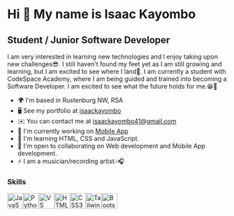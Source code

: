 Hi 👋 My name is Isaac Kayombo
==============================

Student / Junior Software Developer
-----------------------------------

I am very interested in learning new technologies and I enjoy taking upon new challenges😎. I still haven't found my feet yet as I am still growing and learning, but I am excited to see where I land🌱. I am currently a student with CodeSpace Academy, where I am being guided and trained into becoming a Software Developer. I am excited to see what the future holds for me.😁🙈

* 🌍  I'm based in Rustenburg NW, RSA
* 🖥️  See my portfolio at [isaackayombo](http://github.com/Isaac-Kayombo/Module_7R_CS20240251_PTO2407_GroupB_IsaacKayombo_SDF07_R)
* ✉️  You can contact me at [isaackayombo41@gmail.com](mailto:isaackayombo41@gmail.com)
* 🚀  I'm currently working on [Mobile App](http://github.com/Isaac-Kayombo/Module_10R_CS20240251_PTO2407_GroupB_IsaacKayombo_SDF10_R)
* 🧠  I'm learning HTML, CSS and JavaScript.
* 🤝  I'm open to collaborating on Web development and Mobile App development.
* ⚡  I am a musician/recording artist🎶🎧

### Skills

<p align="left">
<a href="https://developer.mozilla.org/en-US/docs/Web/JavaScript" target="_blank" rel="noreferrer"><img src="https://raw.githubusercontent.com/danielcranney/readme-generator/main/public/icons/skills/javascript-colored.svg" width="36" height="36" alt="JavaScript" /></a><a href="https://www.python.org/" target="_blank" rel="noreferrer"><img src="https://raw.githubusercontent.com/danielcranney/readme-generator/main/public/icons/skills/python-colored.svg" width="36" height="36" alt="Python" /></a><a href="https://code.visualstudio.com/" target="_blank" rel="noreferrer"><img src="https://raw.githubusercontent.com/danielcranney/readme-generator/main/public/icons/skills/visualstudiocode.svg" width="36" height="36" alt="VS Code" /></a><a href="https://developer.mozilla.org/en-US/docs/Glossary/HTML5" target="_blank" rel="noreferrer"><img src="https://raw.githubusercontent.com/danielcranney/readme-generator/main/public/icons/skills/html5-colored.svg" width="36" height="36" alt="HTML5" /></a><a href="https://www.w3.org/TR/CSS/#css" target="_blank" rel="noreferrer"><img src="https://raw.githubusercontent.com/danielcranney/readme-generator/main/public/icons/skills/css3-colored.svg" width="36" height="36" alt="CSS3" /></a><a href="https://tailwindcss.com/" target="_blank" rel="noreferrer"><img src="https://raw.githubusercontent.com/danielcranney/readme-generator/main/public/icons/skills/tailwindcss-colored.svg" width="36" height="36" alt="TailwindCSS" /></a><a href="https://getbootstrap.com/" target="_blank" rel="noreferrer"><img src="https://raw.githubusercontent.com/danielcranney/readme-generator/main/public/icons/skills/bootstrap-colored.svg" width="36" height="36" alt="Bootstrap" /></a>
</p>

